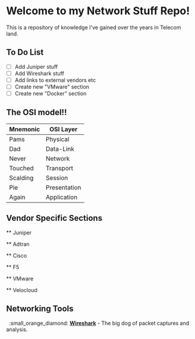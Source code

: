 # Welcome to my Network Stuff Repo!
This is a repository of knowledge I've gained over the years in Telecom land.


## To Do List

- [ ] Add Juniper stuff
- [ ] Add Wireshark stuff
- [ ] Add links to external vendors etc
- [ ] Create new "VMware" section
- [ ] Create new "Docker" section

## The OSI model!! 
| Mnemonic | OSI Layer    |
|----------|--------------|
| Pams     | Physical     |
| Dad      | Data-Link    |
| Never    | Network      |
| Touched  | Transport    |
| Scalding | Session      |
| Pie      | Presentation |
| Again    | Application  |


## Vendor Specific Sections

** Juniper

** Adtran

** Cisco

** F5

** VMware

** Velocloud

## Networking Tools
<p>
	&nbsp;&nbsp;:small_orange_diamond: <a href="https://www.wireshark.org/"><b>Wireshark</b></a> - The big dog of packet captures and analysis.<br>
</p>